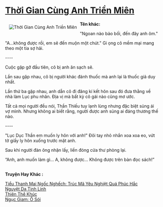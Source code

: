 <a href="https://utruyen.com/truyen/thoi-gian-cung-anh-trien-mien/17406/" title="Thời Gian Cùng Anh Triền Miên"><h1>Thời Gian Cùng Anh Triền Miên</h1></a><div style="display:table"><img align="right" style="float: left; padding: 10px;" src="https://utruyen.com/images/story/200x260/thoi-gian-cung-anh-trien-mien.jpg" alt="Thời Gian Cùng Anh Triền Miên"><b>Tên khác:</b><p></p>"Ngoan nào bảo bối, đến đây anh ôm."<p></p>"A...không được rồi, em sẽ đến muộn một chút." Gi ọng cô mềm mại mang theo một tia sợ hãi.<p></p>----<p></p>Cuộc gặp gỡ đầu tiên, cô bị anh ăn sạch sẽ.<p></p>Lần sau gặp nhau, cô bị người khác đánh thuốc mà anh lại là thuốc giả duy nhất.<p></p>Lần thứ ba gặp nhau, anh dẫn cô đi đăng kí kết hôn sau đó đưa thằng về nhà làm Lục phu nhân. Địa vị mà bất kỳ cô gái nào cũng mơ ước.<p></p>Tất cả mọi người đều nói, Thần Thiếu tuy lạnh lùng nhưng đặc biệt sủng ái vợ mình. Nhưng không ai biết rằng, người được anh sủng ai đáng thương thế nào.<p></p>----<p></p>"Lục Dục Thần em muốn ly hôn với anh!" Đôi tay nhỏ nhắn xoa xoa eo, vứt tờ giấy ly hôn xuống trước mặt anh.<p></p>Sau khi người đàn ông nhận lấy, liền đóng cửa thư phòng lại.<p></p>“Anh, anh muốn làm gì... A, không được... Không được trên bàn đọc sách!”</div><p><br><b>Truyện Hay Khác :</b></p><a href="https://utruyen.com/truyen/tieu-thanh-mai-ngoc-nghech-truc-ma-yeu-nghiet-qua-phuc-hac/17399/" alt="Tiểu Thanh Mai Ngốc Nghếch: Trúc Mã Yêu Nghiệt Quá Phúc Hắc">Tiểu Thanh Mai Ngốc Nghếch: Trúc Mã Yêu Nghiệt Quá Phúc Hắc</a><br/><a href="https://github.com/quanluxury/ngontinhhot/tree/master/truyenhay/20501/" alt="Nguyệt Dạ Tinh Linh">Nguyệt Dạ Tinh Linh</a><br/><a href="https://github.com/quanluxury/ngontinhhot/tree/master/truyenhay/18965/" alt="Thiên Thế Khúc">Thiên Thế Khúc</a><br/><a href="https://github.com/quanluxury/ngontinhhot/tree/master/truyenhay/19087/" alt="Ngục Giam: Ổ Sói">Ngục Giam: Ổ Sói</a><br/>